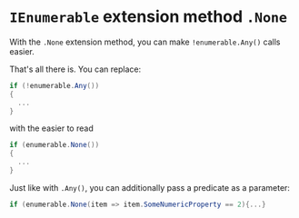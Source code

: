 # `IEnumerable` extension method `.None`
With the `.None` extension method, you can make `!enumerable.Any()` calls easier.

That's all there is. You can replace:
```csharp
if (!enumerable.Any()) 
{
  ...
}
```

with the easier to read

```csharp
if (enumerable.None())
{
  ...
}
```

Just like with `.Any()`, you can additionally pass a predicate as a parameter:

```csharp
if (enumerable.None(item => item.SomeNumericProperty == 2){...}
```